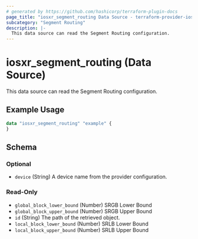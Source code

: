 ```yaml
---
# generated by https://github.com/hashicorp/terraform-plugin-docs
page_title: "iosxr_segment_routing Data Source - terraform-provider-iosxr"
subcategory: "Segment Routing"
description: |-
  This data source can read the Segment Routing configuration.
---
```


# iosxr_segment_routing (Data Source)

This data source can read the Segment Routing configuration.

## Example Usage

```terraform
data "iosxr_segment_routing" "example" {
}
```

<!-- schema generated by tfplugindocs -->
## Schema

### Optional

- `device` (String) A device name from the provider configuration.

### Read-Only

- `global_block_lower_bound` (Number) SRGB Lower Bound
- `global_block_upper_bound` (Number) SRGB Upper Bound
- `id` (String) The path of the retrieved object.
- `local_block_lower_bound` (Number) SRLB Lower Bound
- `local_block_upper_bound` (Number) SRLB Upper Bound
